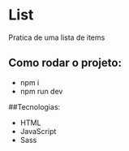 # List

Pratica de uma lista de items

## Como rodar o projeto:

  - npm i
  - npm run dev

##Tecnologias:
  
  - HTML
  - JavaScript
  - Sass
